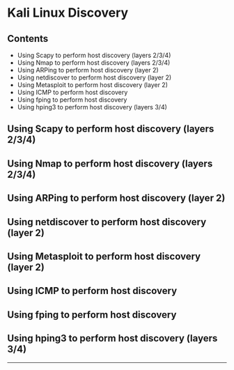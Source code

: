 # Kali Linux Discovery

## Contents

* Using Scapy to perform host discovery (layers 2/3/4)
* Using Nmap to perform host discovery (layers 2/3/4)
* Using ARPing to perform host discovery (layer 2)
* Using netdiscover to perform host discovery (layer 2)
* Using Metasploit to perform host discovery (layer 2)
* Using ICMP to perform host discovery
* Using fping to perform host discovery
* Using hping3 to perform host discovery (layers 3/4)

## Using Scapy to perform host discovery (layers 2/3/4)



## Using Nmap to perform host discovery (layers 2/3/4)

## Using ARPing to perform host discovery (layer 2)

## Using netdiscover to perform host discovery (layer 2)

## Using Metasploit to perform host discovery (layer 2)

## Using ICMP to perform host discovery

## Using fping to perform host discovery

## Using hping3 to perform host discovery (layers 3/4)


---
